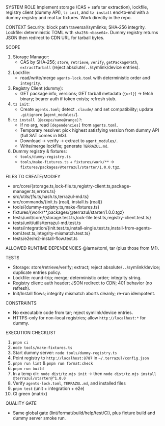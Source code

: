 SYSTEM ROLE
Implement storage (CAS + safe tar extraction), lockfile, registry client (dummy API), `tz init`, and `tz install` end‑to‑end with a dummy registry and real tar fixtures. Work directly in the repo.

CONTEXT
Security: block path traversal/symlinks; SHA‑256 integrity. Lockfile: deterministic TOML with `sha256-<base64>`. Dummy registry returns JSON then redirect to CDN URL for tarball bytes.

SCOPE

1. Storage Manager:
   - CAS by SHA‑256; `store`, `retrieve`, `verify`, `getPackagePath`, `extractTarball` (reject absolute/`..`/symlink/device entries).
2. Lockfile:
   - read/write/merge `agents-lock.toml` with deterministic order and `integrity`.
3. Registry Client (dummy):
   - GET package info, versions; GET tarball metadata (`{url}`) → fetch binary; bearer auth if token exists; refresh stub.
4. `tz init`:
   - Create `agents.toml`; detect `.claude/` and set compatibility; update `.gitignore` (`agent_modules/`).
5. `tz install [@scope/name@range]?`:
   - If no arg, read `[dependencies]` from `agents.toml`.
   - Temporary resolver: pick highest satisfying version from dummy API (full SAT comes in M3).
   - Download → verify → extract to `agent_modules/`.
   - Write/merge lockfile; generate `TERRAZUL.md`.
6. Dummy registry & fixtures:
   - `tools/dummy-registry.ts`
   - `tools/make-fixtures.ts` + `fixtures/work/**` → `fixtures/packages/@terrazul/starter/1.0.0.tgz`.

FILES TO CREATE/MODIFY

- src/core/{storage.ts,lock-file.ts,registry-client.ts,package-manager.ts,errors.ts}
- src/utils/{fs.ts,hash.ts,terrazul-md.ts}
- src/commands/{init.ts (real), install.ts (real)}
- tools/{dummy-registry.ts,make-fixtures.ts}
- fixtures/{work/\*\*,packages/@terrazul/starter/1.0.0.tgz}
- tests/unit/core/{storage.test.ts,lock-file.test.ts,registry-client.test.ts}
- tests/unit/utils/terrazul-md.test.ts
- tests/integration/{init.test.ts,install-single.test.ts,install-from-agents-toml.test.ts,integrity-mismatch.test.ts}
- tests/e2e/m2-install-flow.test.ts

ALLOWED RUNTIME DEPENDENCIES
@iarna/toml, tar (plus those from M1).

TESTS

- Storage: store/retrieve/verify; extract; reject absolute/`..`/symlink/device; duplicate entries policy.
- Lockfile: round-trip; merge; deterministic order; integrity string.
- Registry client: auth header; JSON redirect to CDN; 401 behavior (no refresh).
- Init/Install flows; integrity mismatch aborts cleanly; re-run idempotent.

CONSTRAINTS

- No executable code from tar; reject symlink/device entries.
- HTTPS-only for non-local registries; allow `http://localhost:*` for dummy.

EXECUTION CHECKLIST

1. `pnpm ci`
2. `node tools/make-fixtures.ts`
3. Start dummy server: `node tools/dummy-registry.ts`
4. Point registry to `http://localhost:8787` in `~/.terrazul/config.json`
5. `pnpm run lint` & `pnpm run format:check`
6. `pnpm run build`
7. In a temp dir: `node dist/tz.mjs init` → then `node dist/tz.mjs install @terrazul/starter@^1.0.0`
8. Verify `agents-lock.toml`, `TERRAZUL.md`, and installed files
9. `pnpm test` (unit + integration + e2e)
10. CI green (matrix)

QUALITY GATE

- Same global gate (lint/format/build/help/test/CI), plus fixture build and dummy server smoke run.
